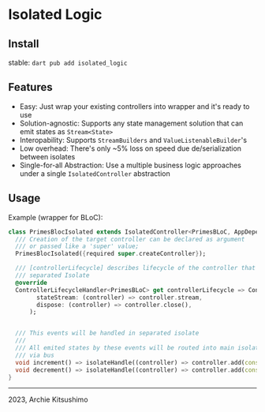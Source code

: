 # Isolated Logic

## Install

stable: `dart pub add isolated_logic`

## Features

- Easy: Just wrap your existing controllers into wrapper and it's ready to use
- Solution-agnostic: Supports any state management solution that can emit states
  as `Stream<State>`
- Interopability: Supports `StreamBuilders` and `ValueListenableBuilder`'s
- Low overhead: There's only ~5% loss on speed due de/serialization between
  isolates
- Single-for-all Abstraction: Use a multiple business logic approaches under a
  single `IsolatedController` abstraction

## Usage

Example (wrapper for BLoC):

```dart
class PrimesBlocIsolated extends IsolatedController<PrimesBLoC, AppDependencies, PrimesEvent, int> {
  /// Creation of the target controller can be declared as argument
  /// or passed like a 'super' value;
  PrimesBlocIsolated({required super.createController});

  /// [controllerLifecycle] describes lifecycle of the controller that was instantiated at
  /// separated Isolate
  @override
  ControllerLifecycleHandler<PrimesBLoC> get controllerLifecycle => ControllerLifecycleHandler(
        stateStream: (controller) => controller.stream,
        dispose: (controller) => controller.close(),
      );


  /// This events will be handled in separated isolate
  ///
  /// All emited states by these events will be routed into main isolate
  /// via bus
  void increment() => isolateHandle((controller) => controller.add(const PrimesEvent.increment()));
  void decrement() => isolateHandle((controller) => controller.add(const PrimesEvent.decrement()));
}
```

---

2023, Archie Kitsushimo
